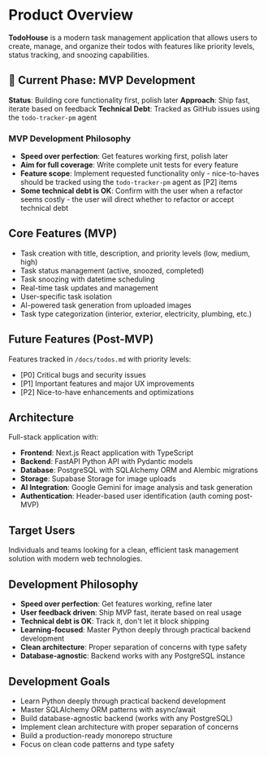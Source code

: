 # Product Overview

**TodoHouse** is a modern task management application that allows users to create, manage, and organize their todos with features like priority levels, status tracking, and snoozing capabilities.

## 🚧 Current Phase: MVP Development

**Status**: Building core functionality first, polish later
**Approach**: Ship fast, iterate based on feedback
**Technical Debt**: Tracked as GitHub issues using the `todo-tracker-pm` agent

### MVP Development Philosophy
- **Speed over perfection**: Get features working first, polish later
- **Aim for full coverage**: Write complete unit tests for every feature
- **Feature scope**: Implement requested functionality only - nice-to-haves should be tracked using the `todo-tracker-pm` agent as [P2] items
- **Some technical debt is OK**: Confirm with the user when a refactor seems costly - the user will direct whether to refactor or accept technical debt

## Core Features (MVP)
- Task creation with title, description, and priority levels (low, medium, high)
- Task status management (active, snoozed, completed)
- Task snoozing with datetime scheduling
- Real-time task updates and management
- User-specific task isolation
- AI-powered task generation from uploaded images
- Task type categorization (interior, exterior, electricity, plumbing, etc.)

## Future Features (Post-MVP)
Features tracked in `/docs/todos.md` with priority levels:
- [P0] Critical bugs and security issues
- [P1] Important features and major UX improvements
- [P2] Nice-to-have enhancements and optimizations

## Architecture
Full-stack application with:
- **Frontend**: Next.js React application with TypeScript
- **Backend**: FastAPI Python API with Pydantic models
- **Database**: PostgreSQL with SQLAlchemy ORM and Alembic migrations
- **Storage**: Supabase Storage for image uploads
- **AI Integration**: Google Gemini for image analysis and task generation
- **Authentication**: Header-based user identification (auth coming post-MVP)

## Target Users
Individuals and teams looking for a clean, efficient task management solution with modern web technologies.

## Development Philosophy
- **Speed over perfection**: Get features working, refine later
- **User feedback driven**: Ship MVP fast, iterate based on real usage
- **Technical debt is OK**: Track it, don't let it block shipping
- **Learning-focused**: Master Python deeply through practical backend development
- **Clean architecture**: Proper separation of concerns with type safety
- **Database-agnostic**: Backend works with any PostgreSQL instance

## Development Goals
- Learn Python deeply through practical backend development
- Master SQLAlchemy ORM patterns with async/await
- Build database-agnostic backend (works with any PostgreSQL)
- Implement clean architecture with proper separation of concerns
- Build a production-ready monorepo structure
- Focus on clean code patterns and type safety